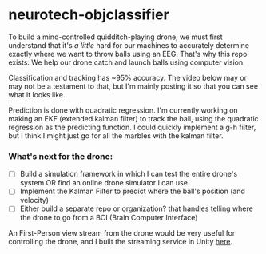 # neurotech-objclassifier

To build a mind-controlled quidditch-playing drone, we must first understand that it's _a little_ hard for our machines to accurately determine exactly where we want to throw balls using an EEG. That's why this repo exists: We help our drone catch and launch balls using computer vision.

Classification and tracking has ~95% accuracy. The video below may or may not be a testament to that, but I'm mainly posting it so that you can see what it looks like.

Prediction is done with quadratic regression. I'm currently working on making an EKF (extended kalman filter) to track the ball, using the quadratic regression as the predicting function. I could quickly implement a g-h filter, but I think I might just go for all the marbles with the kalman filter.

### What's next for the drone:

- [ ] Build a simulation framework in which I can test the entire drone's system OR find an online drone simulator I can use
- [ ] Implement the Kalman Filter to predict where the ball's position (and velocity)
- [ ] Either build a separate repo or organization? that handles telling where the drone to go from a BCI (Brain Computer Interface)

An First-Person view stream from the drone would be very useful for controlling the drone, and I built the streaming service in Unity [here](http://www.github.com/dhrumilp15/UnityVRStreaming).
